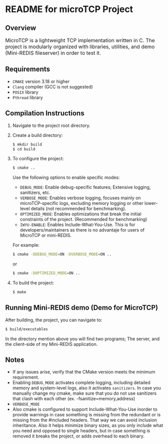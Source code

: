 # README for microTCP Project

## Overview
<font size="3"> MicroTCP is a lightweight TCP implementation written in C. The project is modularly organized with libraries, utilities, and demo (Mini-REDIS fileserver) in order to test it.</font>

## Requirements
- `CMAKE` version 3.18 or higher
- `Clang` compiler (GCC is not suggested)
- `POSIX` library
- `Pthread` library

## Compilation Instructions
1. Navigate to the project root directory.
2. Create a build directory:
   ```bash
   $ mkdir build
   $ cd build
   ```
3. To configure the project:
   ```bash
   $ cmake ..
   ```
   Use the following options to enable specific modes:
   - `DEBUG_MODE`: Enable debug-specific features; Extensive logging, sanitizers, etc.
   - `VERBOSE_MODE`: Enables verbose logging, focuses mainly on microTCP-specific logs, excluding memory logging or other lower-level details (not recommended for benchmarking).
   - `OPTIMIZED_MODE`: Enables optimizations that break the initial constraints of the project. (Recommended for benchmarking)
   - `IWYU-ENABLE`: Enables Include-What-You-Use. This is for developers/maintainers as there is no advantaje for users of MicroTCP or mini-REDIS.

   For example:
   ```bash
   $ cmake -DDEBUG_MODE=ON -DVERBOSE_MODE=ON ..
   ```
   or
   ```bash
   $ cmake -DOPTIMIZED_MODE=ON ..
   ```

4. To build the project:
   ```bash
   $ make
   ```

## Running Mini-REDIS demo (Demo for MicroTCP)
After building, the project, you can navigate to:

```bash
$ build/executables
```
In the directory mention above you will find two programs; The server, and the client-side of my Mini-REDIS application. 

## Notes
- If any issues arise, verify that the CMake version meets the minimum requirement.
- Enabling `DEBUG_MODE` activates complete logging, including detailed memory and system-level logs, also it activates `sanitizers`. In case you manually change my cmake, make sure that you do not use sanitizers that clash with each other (ex. -fsanitize=memory,address)
- `VERBOSE_MODE`
- Also cmake is configured to support Include-What-You-Use inorder to provide warnings in case something is missing from the redundant or is missing from the #included headers. That way we can avoid inclusion inheritance. Also it helps minimize binary sizes, as you only include what you need and opposed to single headers, but in case something is removed it breaks the project, or adds overhead to each binary. 